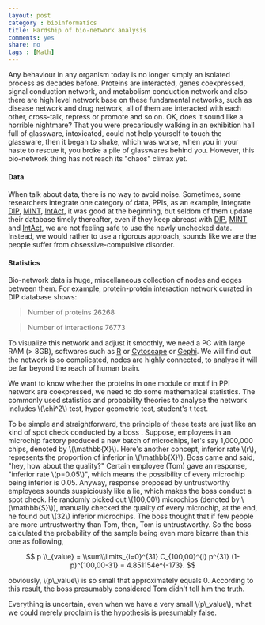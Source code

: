 ```yaml
---
layout: post 
category : bioinformatics
title: Hardship of bio-network analysis
comments: yes
share: no
tags : [Math]
---
```

Any behaviour in any organism today is no longer simply an isolated process as decades before.
Proteins are interacted, genes coexpressed, signal conduction network, and metabolism conduction network and also there are high level network base on these fundamental networks, such as disease network and drug network, all of them are interacted with each other, cross-talk, repress or promote and so on.
OK, does it sound like a horrible nightmare? That you were precariously walking in an exhibition hall full of glassware, intoxicated, could not help yourself to touch the glassware, then it began to shake, which was worse, when you in your haste to rescue it, you broke a pile of glasswares behind you.
However, this bio-network thing has not reach its "chaos" climax yet.

#### Data

When talk about data, there is no way to avoid noise.
Sometimes, some researchers integrate one category of data, PPIs, as an example, integrate [DIP][DIP], [MINT][MINT], [IntAct][IntAct], it was good at the beginning, but seldom of them update their database timely thereafter, even if they keep abreast with [DIP][DIP], [MINT][MINT] and [IntAct][IntAct], we are not feeling safe to use the newly unchecked data.
Instead, we would rather to use a rigorous approach, sounds like we are the people suffer from obsessive-compulsive disorder.

#### Statistics

Bio-network data is huge, miscellaneous collection of nodes and edges between them.
For example, protein-protein interaction network curated in DIP database shows:

> Number of proteins	26268

> Number of interactions	76773

To visualize this network and adjust it smoothly, we need a PC with large RAM (> 8GB), softwares such as [R][R] or [Cytoscape][Cytoscape] or [Gephi][Gephi].
We will find out the network is so complicated, nodes are highly connected, to analyse it will be far beyond the reach of human brain.

We want to know whether the proteins in one module or motif in PPI network are coexpressed, we need to do some mathematical statistics.
The commonly used statistics and probability theories to analyse the network includes \\(\\chi^2\\) test, hyper geometric test, student's t test.

To be simple and straightforward, the principle of these tests are just like an kind of spot check conducted by a boss .
Suppose, employees in an microchip factory produced a new batch of microchips, let's say 1,000,000 chips, denoted by \\(\\mathbb{X}\\).
Here's another concept, inferior rate \\(r\\), represents the proportion of inferior in \\(\\mathbb{X}\\).
Boss came and said, "hey, how about the quality?" 
Certain employee (Tom) gave an response, "inferior rate \\(p=0.05\\)", which means the possibility of every microchip being inferior is 0.05.
Anyway, response proposed by untrustworthy employees sounds suspiciously like a lie, which makes the boss conduct a spot check.
He randomly picked out \\(100,00\\) microchips (denoted by \\(\\mathbb{S}\\)), manually checked the quality of every microchip, at the end, he found out \\(32\\) inferior microchips.
The boss thought that if few people are more untrustworthy than Tom, then, Tom is untrustworthy.
So the boss calculated the probability of the sample being even more bizarre than this one as following,

$$ p \\_{value} = \\sum\\limits_{i=0}^{31} C_{100,00}^{i} p^{31} (1-p)^{100,00-31} = 4.851154e^{-173}. $$

obviously, \\(p\\_value\\) is so small that approximately equals 0.
According to this result, the boss presumably considered Tom didn't tell him the truth.

Everything is uncertain, even when we have a very small \\(p\\_value\\), what we could merely proclaim is the hypothesis is presumably false.

[DIP]: http://dip.doe-mbi.ucla.edu/dip/ 
[R]: http://cran.r-project.org/ 
[Cytoscape]: http://www.cytoscape.org/ 
[Gephi]: http://www.gephi.org/ 
[IntAct]: http://www.ebi.ac.uk/intact/ 
[MINT]: http://mint.bio.uniroma2.it/mint/ 





